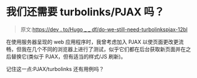 # 我们还需要 turbolinks/PJAX 吗？

> 原文:[https://dev . to/Hugo _ _ df/do-we-still-need-turbolinkspjax-12bl](https://dev.to/hugo__df/do-we-still-need-turbolinkspjax-12bl)

在使用服务器呈现的 web 应用程序时，我曾考虑加入 PJAX 以使页面更改更流畅，但我在几个不同的浏览器上进行了测试，似乎它们都在后台获取新页面并在之后替换它(类似于 PJAX，但有适当的样式/JS 刷新)。

记住这一点:PJAX/turbolinks 还有用例吗？